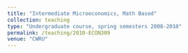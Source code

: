 ```yaml
---
title: "Intermediate Microeconomics, Math Based"
collection: teaching
type: "Undergraduate course, spring semesters 2008-2010"
permalink: /teaching/2010-ECON309
venue: "CWRU"
---
```

